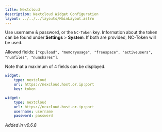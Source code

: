 ```yaml
---
title: Nextcloud
description: Nextcloud Widget Configuration
layout: ../../../layouts/MainLayout.astro
---
```


Use username & password, or the `NC-Token` key. Information about the token can be found under **Settings** > **System**. If both are provided, NC-Token will be used.

Allowed fields: `["cpuload", "memoryusage", "freespace", "activeusers", "numfiles", "numshares"]`.

Note that a maximum of 4 fields can be displayed.

```yaml
widget:
    type: nextcloud
    url: https://nexcloud.host.or.ip:port
    key: token
```

```yaml
widget:
    type: nextcloud
    url: https://nexcloud.host.or.ip:port
    username: username
    password: password
```


*Added in v0.6.8*
